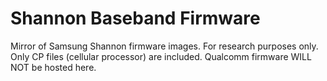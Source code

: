 # Shannon Baseband Firmware
Mirror of Samsung Shannon firmware images. For research purposes only. Only CP files (cellular processor) are included. Qualcomm firmware WILL NOT be hosted here.
